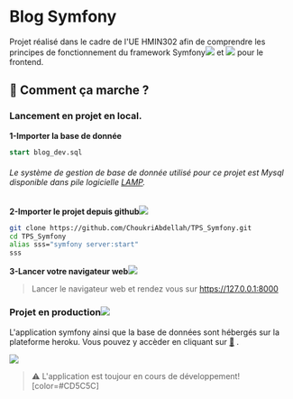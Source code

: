 # Blog Symfony 


 Projet réalisé dans le cadre de l'UE HMIN302 afin de comprendre les principes de fonctionnement du framework Symfony![](https://i.imgur.com/QA5ghoL.png) et ![](https://i.imgur.com/IjdTjb6.png) pour le frontend.
 
 



## :memo: Comment ça marche ?

### Lancement en projet en local.


**1-Importer la base de donnée**
```sql
start blog_dev.sql
```
######  Le système de gestion de base de donnée utilisé pour ce projet est Mysql disponible dans  pile logicielle   [LAMP](https://www.grid5000.fr/w/Getting_Started).


**2-Importer le projet depuis github**![](https://i.imgur.com/X1ChC5H.png)

```bash
git clone https://github.com/ChoukriAbdellah/TPS_Symfony.git
cd TPS_Symfony
alias sss="symfony server:start"
sss
```

**3-Lancer votre navigateur web**![](https://i.imgur.com/xMWPsMd.png)

>Lancer le navigateur web et  rendez vous  sur https://127.0.0.1:8000
###  Projet en production![](https://i.imgur.com/tWLUIFU.png)

L'application symfony ainsi que la base de données sont hébergés sur la plateforme heroku. Vous pouvez y accèder en cliquant sur  [:link:](https://symfonyblog.herokuapp.com/) .


![](https://i.imgur.com/PYJRESL.png)


>:warning: L'application est toujour en cours de développement! [color=#CD5C5C]
 

